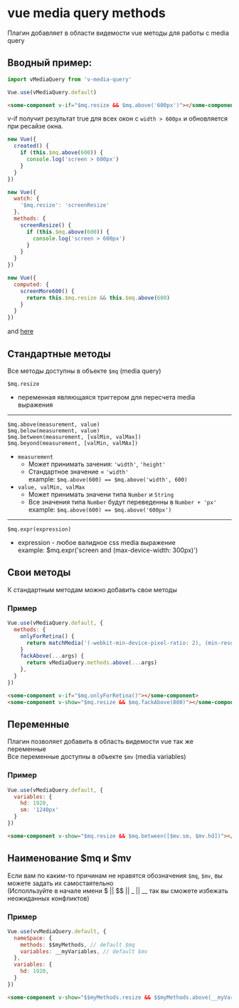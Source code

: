 # vue media query methods
Плагин добавляет в области видемости vue методы для работы с media query

## Вводный пример:
```javascript
import vMediaQuery from 'v-media-query'

Vue.use(vMediaQuery.default)
```

```html
<some-component v-if="$mq.resize && $mq.above('600px')"></some-component>
```
v-if получит результат true для всех окон с ``width > 600px`` и обновляется при ресайзе окна.

```javascript
new Vue({
  created() {
    if (this.$mq.above(600)) {
      console.log('screen > 600px')
    }
  }
})

new Vue({
  watch: {
    '$mq.resize': 'screenResize'
  },
  methods: {
    screenResize() {
      if (this.$mq.above(600)) {
        console.log('screen > 600px')
      }
    }
  }
})

new Vue({
  computed: {
    screenMore600() {
      return this.$mq.resize && this.$mq.above(600)
    }
  }
})
```
and [here](https://github.com/AStaroverov/v-media-query/blob/master/index.html)


## Стандартные методы
Все методы доступны в объекте ``$mq`` (media query)

``$mq.resize``
  * переменная являющаяся триггером для пересчета media выражения

---

``$mq.above(measurement, value)`` <br/>
``$mq.below(measurement, value)`` <br/>
``$mq.between(measurement, [valMin, valMax])`` <br/>
``$mq.beyond(measurement, [valMin, valMAx])`` <br/>

  * ``measurement``
    * Может принимать зачения: ``'width'``, ``'height'``
    * Стандартное значение = ``'width'`` <br/>
      example: ``$mq.above(600) == $mq.above('width', 600)``
  * ``value, valMin, valMax``
    * Может принимать значени типа ``Number`` и ``String``
    * Все значения типа ``Number`` будут переведенны в ``Number + 'px'`` <br/>
      example: ``$mq.above(600) == $mq.above('600px')``

---

``$mq.expr(expression)``
  * expression - любое валидное css media выражение <br/>
    example: $mq.expr('screen and (max-device-width: 300px)')

## Свои методы
К стандартным методам можно добавить свои методы

### Пример
```javascript
Vue.use(vMediaQuery.default, {
  methods: {
    onlyForRetina() {
      return matchMedia('(-webkit-min-device-pixel-ratio: 2), (min-resolution: 192dpi)').matches
    }
    fackAbove(...args) {
      return vMediaQuery.methods.above(...args)
    },
  }
})
```
```html
<some-component v-if="$mq.onlyForRetina()"></some-component>
<some-component v-show="$mq.resize && $mq.fackAbove(800)"></some-component>
```

## Переменные
Плагин позволяет добавить в область видемости vue так же переменные <br/>
Все переменные доступны в объекте ``$mv`` (media variables)

### Пример
```javascript
Vue.use(vMediaQuery.default, {
  variables: {
    hd: 1920,
    sm: '1240px'
  }
})
```
```html
<some-component v-show="$mq.resize && $mq.between([$mv.sm, $mv.hd])"></some-component>
```

## Наименование $mq и $mv
Если вам по каким-то причинам не нравятся обозначения ``$mq``, ``$mv``, вы можете задать их самостаятельно
<br/> (Исполльзуйте в начале имени $ || $$ || _ || __ так вы сможете избежать неожиданных конфликтов)

### Пример
```javascript
Vue.use(vvMediaQuery.default, {
  nameSpace: {
    methods: $$myMethods, // default $mq
    variables: __myVariables, // default $mv
  },
  variables: {
    hd: 1920,
  }
})
```
```html
<some-component v-show="$$myMethods.resize && $$myMethods.above(__myVariables.hd)"></some-component>
```
